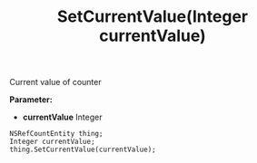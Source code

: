 ﻿---
uid: crmscript_ref_NSRefCountEntity_SetCurrentValue
title: SetCurrentValue(Integer currentValue)
intellisense: NSRefCountEntity.SetCurrentValue
keywords: NSRefCountEntity, GetCurrentValue
so.topic: reference
---

Current value of counter

**Parameter:** 
 - **currentValue** Integer

```crmscript
NSRefCountEntity thing;
Integer currentValue;
thing.SetCurrentValue(currentValue);
```

